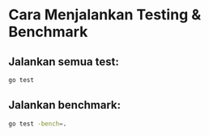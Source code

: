 # Cara Menjalankan Testing & Benchmark
## Jalankan semua test:
```bash
go test
```

## Jalankan benchmark:
```bash
go test -bench=.
```